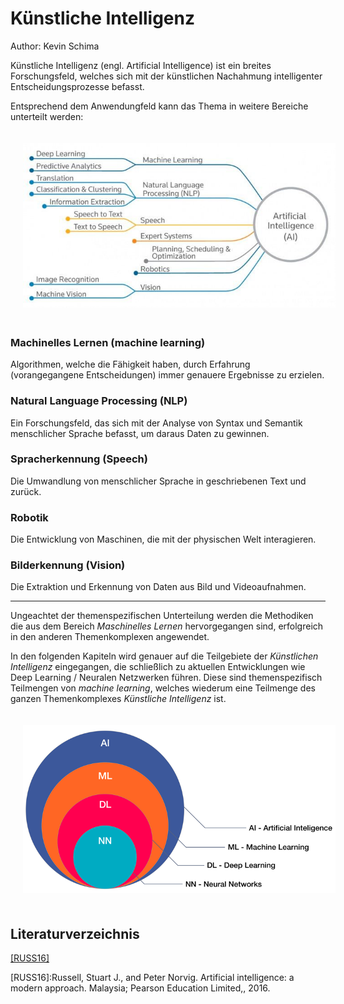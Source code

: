 # Künstliche Intelligenz
Author: Kevin Schima

Künstliche Intelligenz (engl. Artificial Intelligence) ist ein breites Forschungsfeld, welches sich mit der künstlichen Nachahmung intelligenter Entscheidungsprozesse befasst. 

Entsprechend dem Anwendungfeld kann das Thema in weitere Bereiche unterteilt werden: 

<img src="./images/ai-split.jpg" width="500" style="margin:20px">

### Machinelles Lernen (machine learning)
Algorithmen, welche die Fähigkeit haben, durch Erfahrung (vorangegangene Entscheidungen) immer genauere Ergebnisse zu erzielen.

### Natural Language Processing (NLP)
Ein Forschungsfeld, das sich mit der Analyse von Syntax und Semantik menschlicher Sprache befasst, um daraus Daten zu gewinnen.

### Spracherkennung (Speech)
Die Umwandlung von menschlicher Sprache in geschriebenen Text und zurück.

### Robotik
Die Entwicklung von Maschinen, die mit der physischen Welt interagieren.

### Bilderkennung (Vision)
Die Extraktion und Erkennung von Daten aus Bild und Videoaufnahmen.

---------------------
Ungeachtet der themenspezifischen Unterteilung werden die Methodiken die aus dem Bereich _Maschinelles Lernen_ hervorgegangen sind, erfolgreich in den anderen Themenkomplexen angewendet. 

In den folgenden Kapiteln wird genauer auf die Teilgebiete der _Künstlichen Intelligenz_ eingegangen, die schließlich zu aktuellen Entwicklungen wie Deep Learning / Neuralen Netzwerken führen. Diese sind themenspezifisch Teilmengen von _machine learning_, welches wiederum eine Teilmenge des ganzen Themenkomplexes _Künstliche Intelligenz_ ist.

<img src="./images/ai-overview.png" width="500" style="margin:20px">

## Literaturverzeichnis
<a>[[RUSS16]](#ref_russ16)</a>

<a name="ref_russ16">[RUSS16]</a>:Russell, Stuart J., and Peter Norvig. Artificial intelligence: a modern approach. Malaysia; Pearson Education Limited,, 2016.
